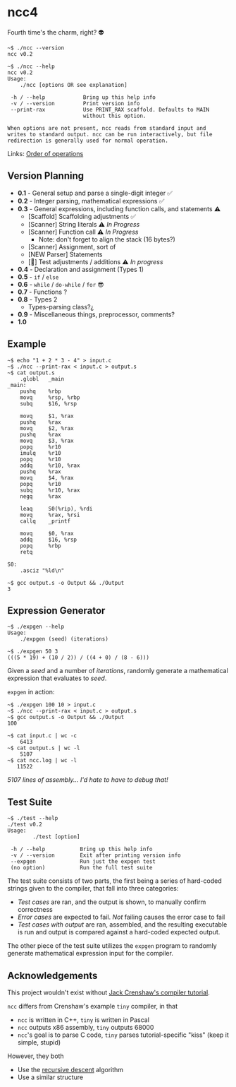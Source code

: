 # ncc4

Fourth time's the charm, right? 👽

```
~$ ./ncc --version
ncc v0.2
```
```
~$ ./ncc --help
ncc v0.2
Usage:
	./ncc [options OR see explanation]

 -h / --help            Bring up this help info
 -v / --version         Print version info
 --print-rax            Use PRINT_RAX scaffold. Defaults to MAIN
                        without this option.

When options are not present, ncc reads from standard input and
writes to standard output. ncc can be run interactively, but file
redirection is generally used for normal operation.
```

Links: [Order of operations](https://en.cppreference.com/w/c/language/operator_precedence)

## Version Planning

* **0.1** - General setup and parse a single-digit integer ✅
* **0.2** - Integer parsing, mathematical expressions ✅
* **0.3** - General expressions, including function calls, and statements ⚠️
    * [Scaffold] Scaffolding adjustments ✅
    * [Scanner] String literals ⚠️ _In Progress_
    * [Scanner] Function call ⚠️ _In Progress_
        * Note: don't forget to align the stack (16 bytes?)
    * [Scanner] Assignment, sort of
    * [NEW Parser] Statements
    * [🧪] Test adjustments / additions ⚠️ _In progress_
* **0.4** - Declaration and assignment (Types 1)
* **0.5** - `if` / `else`
* **0.6** - `while` / `do-while` / `for` 😎
* **0.7** - Functions ?
* **0.8** - Types 2
    * Types-parsing class?¿
* **0.9** - Miscellaneous things, preprocessor, comments?
* **1.0**

## Example

```
~$ echo "1 + 2 * 3 - 4" > input.c
~$ ./ncc --print-rax < input.c > output.s
~$ cat output.s 
    .globl   _main
_main:
    pushq    %rbp
    movq     %rsp, %rbp
    subq     $16, %rsp

    movq     $1, %rax
    pushq    %rax
    movq     $2, %rax
    pushq    %rax
    movq     $3, %rax
    popq     %r10
    imulq    %r10
    popq     %r10
    addq     %r10, %rax
    pushq    %rax
    movq     $4, %rax
    popq     %r10
    subq     %r10, %rax
    negq     %rax

    leaq     S0(%rip), %rdi
    movq     %rax, %rsi
    callq    _printf

    movq     $0, %rax
    addq     $16, %rsp
    popq     %rbp
    retq

S0:
    .asciz "%ld\n"

~$ gcc output.s -o Output && ./Output
3
```

## Expression Generator

```
~$ ./expgen --help
Usage:
    ./expgen (seed) (iterations)

~$ ./expgen 50 3
(((5 * 19) + (10 / 2)) / ((4 + 0) / (8 - 6)))
```

Given a _seed_ and a number of _iterations_, randomly generate a mathematical expression that evaluates to _seed_.

`expgen` in action:
```
~$ ./expgen 100 10 > input.c
~$ ./ncc --print-rax < input.c > output.s
~$ gcc output.s -o Output && ./Output
100
```
```
~$ cat input.c | wc -c
    6413
~$ cat output.s | wc -l
    5107
~$ cat ncc.log | wc -l
   11522
```
_5107 lines of assembly... I'd hate to have to debug that!_

## Test Suite

```
~$ ./test --help
./test v0.2
Usage:
        ./test [option]

 -h / --help           Bring up this help info
 -v / --version        Exit after printing version info
 --expgen              Run just the expgen test
 (no option)           Run the full test suite
```

The test suite consists of two parts, the first being a series of hard-coded strings given to the compiler, that fall into three categories:
* _Test cases_ are ran, and the output is shown, to manually confirm correctness
* _Error cases_ are expected to fail. _Not_ failing causes the error case to fail
* _Test cases with output_ are ran, assembled, and the resulting executable is run and output is compared against a hard-coded expected output.

The other piece of the test suite utilizes the `expgen` program to randomly generate mathematical expression input for the compiler.

## Acknowledgements

This project wouldn't exist without [Jack Crenshaw's compiler tutorial](https://compilers.iecc.com/crenshaw/).

`ncc` differs from Crenshaw's example `tiny` compiler, in that
* `ncc` is written in C++, `tiny` is written in Pascal
* `ncc` outputs x86 assembly, `tiny` outputs 68000
* `ncc`'s goal is to parse C code, `tiny` parses tutorial-specific "kiss" (keep it simple, stupid)

However, they both
* Use the [recursive descent](https://en.wikipedia.org/wiki/Recursive_descent_parser) algorithm
* Use a similar structure
